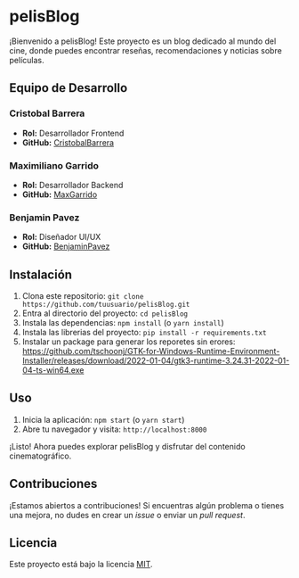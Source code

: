 # pelisBlog

¡Bienvenido a pelisBlog! Este proyecto es un blog dedicado al mundo del cine, donde puedes encontrar reseñas, recomendaciones y noticias sobre películas.

## Equipo de Desarrollo

### Cristobal Barrera
- **Rol:** Desarrollador Frontend
- **GitHub:** [CristobalBarrera](https://github.com/CristobalBarrera)

### Maximiliano Garrido
- **Rol:** Desarrollador Backend
- **GitHub:** [MaxGarrido](https://github.com/MaxGarrido)

### Benjamin Pavez
- **Rol:** Diseñador UI/UX
- **GitHub:** [BenjaminPavez](https://github.com/BenjaminPavez)

## Instalación

1. Clona este repositorio: `git clone https://github.com/tuusuario/pelisBlog.git`
2. Entra al directorio del proyecto: `cd pelisBlog`
3. Instala las dependencias: `npm install` (o `yarn install`)
4. Instala las librerias del proyecto: `pip install -r requirements.txt`
5. Instalar un package para generar los reporetes sin erores: https://github.com/tschoonj/GTK-for-Windows-Runtime-Environment-Installer/releases/download/2022-01-04/gtk3-runtime-3.24.31-2022-01-04-ts-win64.exe

## Uso

1. Inicia la aplicación: `npm start` (o `yarn start`)
2. Abre tu navegador y visita: `http://localhost:8000`

¡Listo! Ahora puedes explorar pelisBlog y disfrutar del contenido cinematográfico.

## Contribuciones

¡Estamos abiertos a contribuciones! Si encuentras algún problema o tienes una mejora, no dudes en crear un *issue* o enviar un *pull request*.

## Licencia

Este proyecto está bajo la licencia [MIT](LICENSE).
